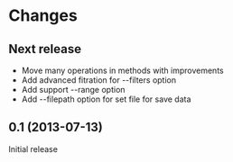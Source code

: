 Changes
=======

Next release
------------

* Move many operations in methods with improvements
* Add advanced fitration for --filters option
* Add support --range option
* Add --filepath option for set file for save data

0.1 (2013-07-13)
----------------

Initial release

